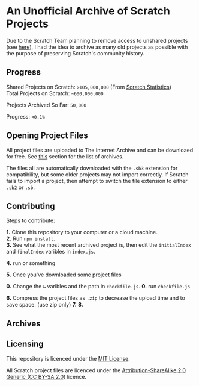 # An Unofficial Archive of Scratch Projects

Due to the Scratch Team planning to remove access to unshared projects (see [here](https://github.com/LLK/scratch-www/pull/6773)), I had the idea to archive as many old projects as possible with the purpose of preserving Scratch's community history.

## Progress

Shared Projects on Scratch: `>105,000,000` (From [Scratch Statistics](https://scratch.mit.edu/statistics/))  
Total Projects on Scratch: `~600,000,000`  

Projects Archived So Far: `50,000`  

Progress: `<0.1%`

## Opening Project Files

All project files are uploaded to The Internet Archive and can be downloaed for free. See [this]() section for the list of archives.

The files all are automatically downloaded with the `.sb3` extension for compatibility, but some older projects may not import correctly.  If Scratch fails to import a project, then attempt to switch the file extension to either `.sb2` or `.sb`.

## Contributing

Steps to contribute:

**1.** Clone this repository to your computer or a cloud machine.  
**2.** Run `npm install`.  
**3.** See what the most recent archived project is, then edit the `initialIndex` and `finalIndex` varibles in `index.js`.

**4.** run or something  

**5.** Once you've downloaded some project files

**0.** Change the `` & `` varibles and the path in `checkfile.js`.
**0.** run `checkfile.js`

**6.** Compress the project files as `.zip` to decrease the upload time and to save space. (use zip only)
**7.**
**8.**

## Archives



## Licensing

This repository is licenced under the [MIT License](https://github.com/micahlt/sbarchive/blob/master/LICENSE).

All Scratch project files are licenced under the [Attribution-ShareAlike 2.0 Generic (CC BY-SA 2.0)](https://creativecommons.org/licenses/by-sa/2.0/) licence.
